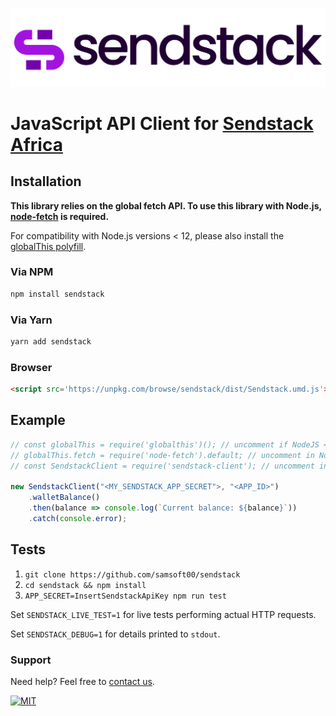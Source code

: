 ![](https://github.com/samsoft00/sendstack/blob/main/logo.svg "Sendstack Logo")

# JavaScript API Client for [Sendstack Africa](https://www.sendstack.africa)

## Installation

**This library relies on the global fetch API. To use this library with
Node.js, [node-fetch](https://github.com/node-fetch/node-fetch) is required.**

For compatibility with Node.js versions < 12, please also install
the [globalThis polyfill](https://github.com/es-shims/globalThis).

### Via NPM

```bash
npm install sendstack
```

### Via Yarn

```bash
yarn add sendstack
```

### Browser

```html
<script src='https://unpkg.com/browse/sendstack/dist/Sendstack.umd.js'></script>
```

## Example

```javascript
// const globalThis = require('globalthis')(); // uncomment if NodeJS < NodeJS versions < 12
// globalThis.fetch = require('node-fetch').default; // uncomment in NodeJS environments
// const SendstackClient = require('sendstack-client'); // uncomment in NodeJS environments

new SendstackClient("<MY_SENDSTACK_APP_SECRET">, "<APP_ID>")
	.walletBalance()
	.then(balance => console.log(`Current balance: ${balance}`))
	.catch(console.error);
```

## Tests

1. `git clone https://github.com/samsoft00/sendstack`
2. `cd sendstack && npm install`
3. `APP_SECRET=InsertSendstackApiKey npm run test`

Set `SENDSTACK_LIVE_TEST=1` for live tests performing actual HTTP requests.

Set `SENDSTACK_DEBUG=1` for details printed to `stdout`.

### Support

Need help? Feel free to [contact us](https://www.sendstack.africa/).

[![MIT](https://img.shields.io/badge/License-MIT-teal.svg)](LICENSE)
